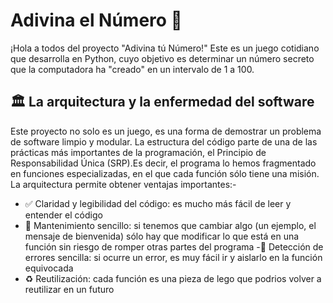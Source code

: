 # Adivina el Número 🎲
¡Hola a todos del proyecto "Adivina tú Número!" Este es un juego cotidiano que desarrolla en Python, cuyo objetivo es determinar un número secreto que la computadora ha "creado" en un intervalo de 1 a 100.
## 🏛️ La arquitectura y la enfermedad del software
Este proyecto no solo es un juego, es una forma de demostrar un problema de software limpio y modular. La estructura del código parte de una de las prácticas más importantes de la programación, el Principio de Responsabilidad Única (SRP).Es decir, el programa lo hemos fragmentado en funciones especializadas, en el que cada función sólo tiene una misión. La arquitectura permite obtener ventajas importantes:-
- ✅ Claridad y legibilidad del código: es mucho más fácil de leer y entender el código
- 🔧 Mantenimiento sencillo: si tenemos que cambiar algo (un ejemplo, el mensaje de bienvenida) sólo hay que modificar lo que está en una función sin riesgo 
 de romper otras partes del programa
 -🐞 Detección de errores sencilla: si ocurre un error, es muy fácil ir y aislarlo en la función equivocada
- ♻️ Reutilización: cada función es una pieza de lego que podrios volver a reutilizar en un futuro 
